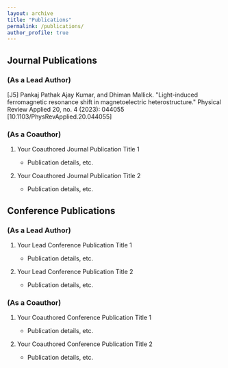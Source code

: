 ```yaml
---
layout: archive
title: "Publications"
permalink: /publications/
author_profile: true
---
```


## Journal Publications

### (As a Lead Author)

[J5] Pankaj Pathak  Ajay Kumar, and Dhiman Mallick. "Light-induced ferromagnetic resonance shift in magnetoelectric heterostructure." Physical Review Applied 20, no. 4 (2023): 044055 [10.1103/PhysRevApplied.20.044055]


### (As a Coauthor)

1. Your Coauthored Journal Publication Title 1
   - Publication details, etc.

2. Your Coauthored Journal Publication Title 2
   - Publication details, etc.

## Conference Publications

### (As a Lead Author)

1. Your Lead Conference Publication Title 1
   - Publication details, etc.

2. Your Lead Conference Publication Title 2
   - Publication details, etc.

### (As a Coauthor)

1. Your Coauthored Conference Publication Title 1
   - Publication details, etc.

2. Your Coauthored Conference Publication Title 2
   - Publication details, etc.

